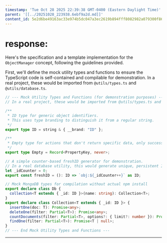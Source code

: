 ```yaml
---
timestamp: 'Tue Oct 28 2025 22:39:38 GMT-0400 (Eastern Daylight Time)'
parent: '[[../20251028_223938.6ebf9a2d.md]]'
content_id: 5e2d6be49163ac33e974b5dc047a3ec2619b894fff8082982a079300f869a45e
---
```


# response:

Here's the specification and a template implementation for the `ObjectManager` concept, following the guidelines provided.

First, we'll define the mock utility types and functions to ensure the TypeScript code is self-contained and compilable for demonstration. In a real project, these would be imported from `@utils/types.ts` and `@utils/database.ts`.

```typescript
// --- Mock Utility Types and Functions (for demonstration purposes) ---
// In a real project, these would be imported from @utils/types.ts and @utils/database.ts

/**
 * ID type for generic object identifiers.
 * This uses type branding to distinguish it from a regular string.
 */
export type ID = string & { __brand: "ID" };

/**
 * Empty type for actions that don't return specific data, only successful completion.
 */
export type Empty = Record<PropertyKey, never>;

// A simple counter-based freshID generator for demonstration.
// In a real database utility, this would generate unique, persistent IDs.
let _idCounter = 0;
export const freshID = (): ID => `obj:${_idCounter++}` as ID;

// Mock MongoDB types for compilation without actual npm install
export declare class Db {
  collection<T extends { _id: ID }>(name: string): Collection<T>;
}
export declare class Collection<T extends { _id: ID }> {
  insertOne(doc: T): Promise<any>;
  deleteOne(filter: Partial<T>): Promise<any>;
  countDocuments(filter: Partial<T>, options?: { limit?: number }): Promise<number>;
  findOne(filter: Partial<T>): Promise<T | null>;
}
// --- End Mock Utility Types and Functions ---

```

***
